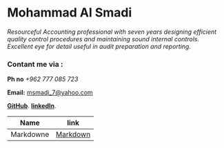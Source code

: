 


# Mohammad Al Smadi

*Resourceful Accounting professional with seven years designing efficient quality control procedures and maintaining sound
internal controls. Excellent eye for detail useful in audit preparation and reporting.*
 
 ### Contant me via :
 
**Ph no** *+962 777 085 723*
 
**Email:** msmadi_7@yahoo.com
 
[**GitHub**](https://github.com/mohsmadi/).
[**linkedIn**](https://www.linkedin.com/in/mohammedsmadi/).  

Name | link
------------ | -------------
 Markdowne| [Markdown](Markdown)
 